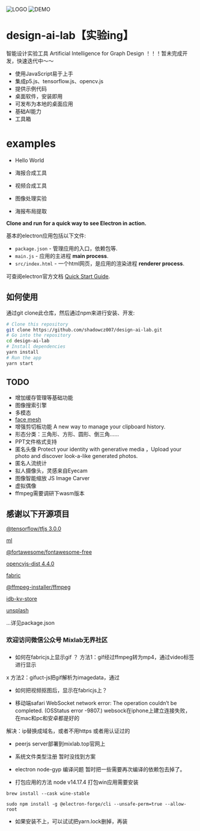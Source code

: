 ![LOGO](https://shadowcz007.github.io/design-ai-lab/assets/icons/ios/AppIcon.appiconset/icon-20-ipad.png)
![DEMO](https://shadowcz007.github.io/design-ai-lab/assets/demo.jpg)

# design-ai-lab【实验ing】

智能设计实验工具 Artificial Intelligence for Graph Design
！！！暂未完成开发，快速迭代中～～

- 使用JavaScript易于上手
- 集成p5.js、tensorflow.js、opencv.js
- 提供示例代码
- 桌面软件，安装即用
- 可发布为本地的桌面应用
- 基础AI能力
- 工具箱

# examples

- Hello World

- 海报合成工具

- 视频合成工具

- 图像处理实验

- 海报布局提取


**Clone and run for a quick way to see Electron in action.**

基本的electron应用包括以下文件:

- `package.json` - 管理应用的入口，依赖包等.
- `main.js` - 应用的主进程 **main process**.
- `src/index.html` - 一个html网页，是应用的渲染进程 **renderer process**.

可查阅electron官方文档 [Quick Start Guide](https://electronjs.org/docs/tutorial/quick-start).



## 如何使用

通过git clone此仓库，然后通过npm来进行安装、开发:

```bash
# Clone this repository
git clone https://github.com/shadowcz007/design-ai-lab.git
# Go into the repository
cd design-ai-lab
# Install dependencies
yarn install
# Run the app
yarn start
```

## TODO
- 增加缓存管理等基础功能
- 图像搜索引擎
- 多模态
- [face mesh](https://github.com/shadowcz007/FaceMeshFaceGeometry)
- 增强剪切板功能 A new way to manage your clipboard history.
- 形态分类：三角形、方形、圆形、倒三角……
- PPT文件格式支持
- 匿名头像 Protect your identity with generative media ，Upload your photo and discover look-a-like generated photos.
- 匿名人流统计
- 拟人摄像头，灵感来自Eyecam
- 图像智能缩放 JS Image Carver
- 虚拟偶像
- ffmpeg需要调研下wasm版本


## 感谢以下开源项目

[@tensorflow/tfjs 3.0.0]()

[ml](https://github.com/mljs/ml)

[@fortawesome/fontawesome-free]()

[opencvjs-dist 4.4.0]()

[fabric]()

[@ffmpeg-installer/ffmpeg]()

[idb-kv-store](https://www.npmjs.com/package/idb-kv-store)

[unsplash](https://github.com/unsplash/unsplash-js)

...详见package.json

### 欢迎访问微信公众号 Mixlab无界社区



##### 
- 如何在fabricjs上显示gif ？
方法1：gif经过ffmpeg转为mp4，通过video标签进行显示

x 方法2：gifuct-js把gif解析为imagedata，通过

- 如何把视频抠图后，显示在fabricjs上？


- 移动端safari
WebSocket network error: The operation couldn’t be completed. (OSStatus error -9807.)
websock在iphone上建立连接失败，在mac和pc和安卓都是好的

解决：ip替换成域名，或者不用https 或者用认证过的

- peerjs server部署到mixlab.top官网上

- 系统文件类型注册
暂时没找到方案

- electron node-gyp 编译问题
暂时把一些需要再次编译的依赖包去掉了。

- 打包应用的方法
node v14.17.4
打包win应用需要安装
```
brew install --cask wine-stable
```
```
sudo npm install -g @electron-forge/cli --unsafe-perm=true --allow-root
```

- 如果安装不上，可以试试把yarn.lock删掉，再装